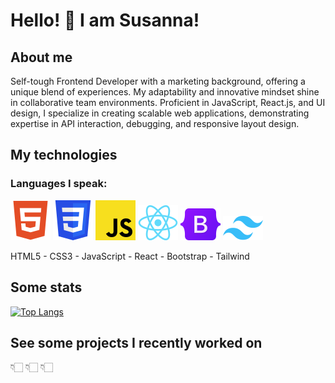 # Hello! 👋 I am Susanna!

## About me

Self-tough Frontend Developer with a marketing background, offering a unique blend of experiences. My adaptability and innovative mindset shine in collaborative team environments. Proficient in JavaScript, React.js, and UI design, I specialize in creating scalable web applications, demonstrating expertise in API interaction, debugging, and responsive layout design. 

## My technologies

### Languages I speak:

![HTML5](icons/html5.png) ![CSS3](icons/CSS3.png) ![JavaScript](icons/javascript.png) ![React](icons/react.png) ![Bootstrap](icons/bootstrap.png) ![Tailwind](icons/tailwind.png) 

HTML5  -  CSS3  -  JavaScript  -  React  -  Bootstrap  -  Tailwind
    

## Some stats

[![Top Langs](https://github-readme-stats.vercel.app/api/top-langs/?username=shoproizoshlo&layout=compact&theme=dark&bg_color=22272e&title_color=ffffff&text_color=ffffff)](https://github.com/anuraghazra/github-readme-stats)

## See some projects I recently worked on

👇🏻 👇🏻 👇🏻
